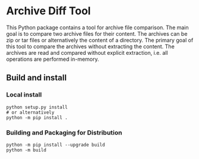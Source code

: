 # Archive Diff Tool

This Python package contains a tool for archive file comparison. The main goal is to compare two archive files for their
content. The archives can be zip or tar files or alternatively the content of a directory. The primary goal of this tool
to compare the archives without extracting the content. The archives are read and compared without explicit extraction,
i.e. all operations are performed in-memory.



## Build and install

### Local install

```shell
python setup.py install
# or alternatively
python -m pip install .
```

### Building and Packaging for Distribution

```shell
python -m pip install --upgrade build
python -m build
```